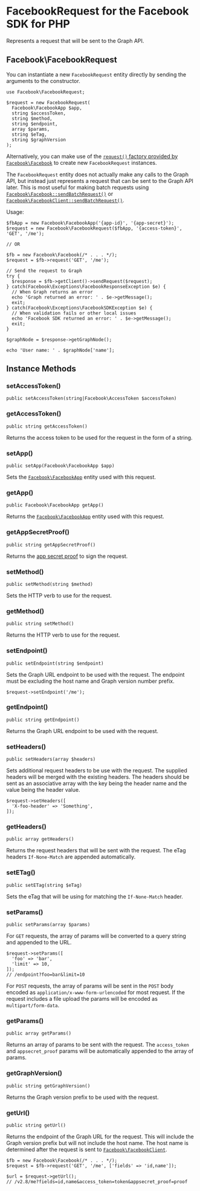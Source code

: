 # FacebookRequest for the Facebook SDK for PHP

Represents a request that will be sent to the Graph API.

## Facebook\FacebookRequest

You can instantiate a new `FacebookRequest` entity directly by sending the arguments to the constructor.

```
use Facebook\FacebookRequest;

$request = new FacebookRequest(  
  Facebook\FacebookApp $app,
  string $accessToken,
  string $method,
  string $endpoint,
  array $params,
  string $eTag,
  string $graphVersion
);
```

Alternatively, you can make use of the [`request()` factory provided by `Facebook\Facebook`](/docs/php/Facebook#request) to create new `FacebookRequest` instances.

The `FacebookRequest` entity does not actually make any calls to the Graph API, but instead just represents a request that can be sent to the Graph API later. This is most useful for making batch requests using [`Facebook\Facebook::sendBatchRequest()`](/docs/php/Facebook#send-batch-request) or [`Facebook\FacebookClient::sendBatchRequest()`](/docs/php/FacebookClient#send-batch-request).

Usage:

```
$fbApp = new Facebook\FacebookApp('{app-id}', '{app-secret}');
$request = new Facebook\FacebookRequest($fbApp, '{access-token}', 'GET', '/me');

// OR

$fb = new Facebook\Facebook(/* . . . */);
$request = $fb->request('GET', '/me');

// Send the request to Graph
try {
  $response = $fb->getClient()->sendRequest($request);
} catch(Facebook\Exceptions\FacebookResponseException $e) {
  // When Graph returns an error
  echo 'Graph returned an error: ' . $e->getMessage();
  exit;
} catch(Facebook\Exceptions\FacebookSDKException $e) {
  // When validation fails or other local issues
  echo 'Facebook SDK returned an error: ' . $e->getMessage();
  exit;
}

$graphNode = $response->getGraphNode();

echo 'User name: ' . $graphNode['name'];
```

## Instance Methods

### setAccessToken()
```
public setAccessToken(string|Facebook\AccessToken $accessToken)
```

### getAccessToken()
```
public string getAccessToken()
```
Returns the access token to be used for the request in the form of a string.

### setApp()
```
public setApp(Facebook\FacebookApp $app)
```
Sets the [`Facebook\FacebookApp`](/docs/php/FacebookApp) entity used with this request.

### getApp()
```
public Facebook\FacebookApp getApp()
```
Returns the [`Facebook\FacebookApp`](/docs/php/FacebookApp) entity used with this request.

### getAppSecretProof()
```
public string getAppSecretProof()
```
Returns the [app secret proof](https://developers.facebook.com/docs/graph-api/securing-requests/#appsecret_proof) to sign the request.

### setMethod()
```
public setMethod(string $method)
```
Sets the HTTP verb to use for the request.

### getMethod()
```
public string setMethod()
```
Returns the HTTP verb to use for the request.

### setEndpoint()
```
public setEndpoint(string $endpoint)
```
Sets the Graph URL endpoint to be used with the request. The endpoint must be excluding the host name and Graph version number prefix.

```
$request->setEndpoint('/me');
```

### getEndpoint()
```
public string getEndpoint()
```
Returns the Graph URL endpoint to be used with the request.

### setHeaders()
```
public setHeaders(array $headers)
```
Sets additional request headers to be use with the request. The supplied headers will be merged with the existing headers. The headers should be sent as an associative array with the key being the header name and the value being the header value.

```
$request->setHeaders([
  'X-foo-header' => 'Something',
]);
```

### getHeaders()
```
public array getHeaders()
```
Returns the request headers that will be sent with the request. The eTag headers `If-None-Match` are appended automatically.

### setETag()
```
public setETag(string $eTag)
```
Sets the eTag that will be using for matching the `If-None-Match` header.

### setParams()
```
public setParams(array $params)
```
For `GET` requests, the array of params will be converted to a query string and appended to the URL.

```
$request->setParams([
  'foo' => 'bar',
  'limit' => 10,
]);
// /endpoint?foo=bar&limit=10
```

For `POST` requests, the array of params will be sent in the `POST` body encoded as `application/x-www-form-urlencoded` for most request. If the request includes a file upload the params will be encoded as `multipart/form-data`.

### getParams()
```
public array getParams()
```
Returns an array of params to be sent with the request. The `access_token` and `appsecret_proof` params will be automatically appended to the array of params.

### getGraphVersion()
```
public string getGraphVersion()
```
Returns the Graph version prefix to be used with the request.

### getUrl()
```
public string getUrl()
```
Returns the endpoint of the Graph URL for the request. This will include the Graph version prefix but will not include the host name. The host name is determined after the request is sent to [`Facebook\FacebookClient`](/docs/php/FacebookClient).

```
$fb = new Facebook\Facebook(/* . . . */);
$request = $fb->request('GET', '/me', ['fields' => 'id,name']);

$url = $request->getUrl();
// /v2.8/me?fields=id,name&access_token=token&appsecret_proof=proof
```
